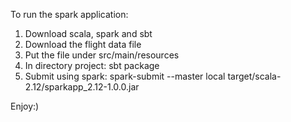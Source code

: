 To run the spark application:
1. Download scala, spark and sbt
2. Download the flight data file
3. Put the file under src/main/resources
4. In directory project: sbt package
5. Submit using spark: spark-submit --master local target/scala-2.12/sparkapp_2.12-1.0.0.jar

Enjoy:)
